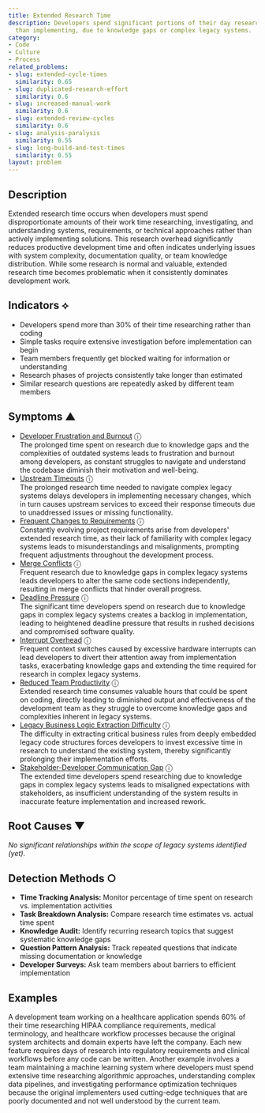 ```yaml
---
title: Extended Research Time
description: Developers spend significant portions of their day researching rather
  than implementing, due to knowledge gaps or complex legacy systems.
category:
- Code
- Culture
- Process
related_problems:
- slug: extended-cycle-times
  similarity: 0.65
- slug: duplicated-research-effort
  similarity: 0.6
- slug: increased-manual-work
  similarity: 0.6
- slug: extended-review-cycles
  similarity: 0.6
- slug: analysis-paralysis
  similarity: 0.55
- slug: long-build-and-test-times
  similarity: 0.55
layout: problem
---
```


## Description

Extended research time occurs when developers must spend disproportionate amounts of their work time researching, investigating, and understanding systems, requirements, or technical approaches rather than actively implementing solutions. This research overhead significantly reduces productive development time and often indicates underlying issues with system complexity, documentation quality, or team knowledge distribution. While some research is normal and valuable, extended research time becomes problematic when it consistently dominates development work.

## Indicators ⟡

- Developers spend more than 30% of their time researching rather than coding
- Simple tasks require extensive investigation before implementation can begin
- Team members frequently get blocked waiting for information or understanding
- Research phases of projects consistently take longer than estimated
- Similar research questions are repeatedly asked by different team members

## Symptoms ▲
- [Developer Frustration and Burnout](developer-frustration-and-burnout.md) <span class="info-tooltip" title="Confidence: 0.479, Strength: 0.710">ⓘ</span>
<br/>  The prolonged time spent on research due to knowledge gaps and the complexities of outdated systems leads to frustration and burnout among developers, as constant struggles to navigate and understand the codebase diminish their motivation and well-being.
- [Upstream Timeouts](upstream-timeouts.md) <span class="info-tooltip" title="Confidence: 0.424, Strength: 0.619">ⓘ</span>
<br/>  The prolonged research time needed to navigate complex legacy systems delays developers in implementing necessary changes, which in turn causes upstream services to exceed their response timeouts due to unaddressed issues or missing functionality.
- [Frequent Changes to Requirements](frequent-changes-to-requirements.md) <span class="info-tooltip" title="Confidence: 0.418, Strength: 0.646">ⓘ</span>
<br/>  Constantly evolving project requirements arise from developers' extended research time, as their lack of familiarity with complex legacy systems leads to misunderstandings and misalignments, prompting frequent adjustments throughout the development process.
- [Merge Conflicts](merge-conflicts.md) <span class="info-tooltip" title="Confidence: 0.365, Strength: 0.651">ⓘ</span>
<br/>  Frequent research due to knowledge gaps in complex legacy systems leads developers to alter the same code sections independently, resulting in merge conflicts that hinder overall progress.
- [Deadline Pressure](deadline-pressure.md) <span class="info-tooltip" title="Confidence: 0.347, Strength: 0.770">ⓘ</span>
<br/>  The significant time developers spend on research due to knowledge gaps in complex legacy systems creates a backlog in implementation, leading to heightened deadline pressure that results in rushed decisions and compromised software quality.
- [Interrupt Overhead](interrupt-overhead.md) <span class="info-tooltip" title="Confidence: 0.341, Strength: 0.702">ⓘ</span>
<br/>  Frequent context switches caused by excessive hardware interrupts can lead developers to divert their attention away from implementation tasks, exacerbating knowledge gaps and extending the time required for research in complex legacy systems.
- [Reduced Team Productivity](reduced-team-productivity.md) <span class="info-tooltip" title="Confidence: 0.329, Strength: 0.684">ⓘ</span>
<br/>  Extended research time consumes valuable hours that could be spent on coding, directly leading to diminished output and effectiveness of the development team as they struggle to overcome knowledge gaps and complexities inherent in legacy systems.
- [Legacy Business Logic Extraction Difficulty](legacy-business-logic-extraction-difficulty.md) <span class="info-tooltip" title="Confidence: 0.312, Strength: 0.741">ⓘ</span>
<br/>  The difficulty in extracting critical business rules from deeply embedded legacy code structures forces developers to invest excessive time in research to understand the existing system, thereby significantly prolonging their implementation efforts.
- [Stakeholder-Developer Communication Gap](stakeholder-developer-communication-gap.md) <span class="info-tooltip" title="Confidence: 0.305, Strength: 0.706">ⓘ</span>
<br/>  The extended time developers spend researching due to knowledge gaps in complex legacy systems leads to misaligned expectations with stakeholders, as insufficient understanding of the system results in inaccurate feature implementation and increased rework.

## Root Causes ▼

*No significant relationships within the scope of legacy systems identified (yet).*

## Detection Methods ○

- **Time Tracking Analysis:** Monitor percentage of time spent on research vs. implementation activities
- **Task Breakdown Analysis:** Compare research time estimates vs. actual time spent
- **Knowledge Audit:** Identify recurring research topics that suggest systematic knowledge gaps
- **Question Pattern Analysis:** Track repeated questions that indicate missing documentation or knowledge
- **Developer Surveys:** Ask team members about barriers to efficient implementation

## Examples

A development team working on a healthcare application spends 60% of their time researching HIPAA compliance requirements, medical terminology, and healthcare workflow processes because the original system architects and domain experts have left the company. Each new feature requires days of research into regulatory requirements and clinical workflows before any code can be written. Another example involves a team maintaining a machine learning system where developers must spend extensive time researching algorithmic approaches, understanding complex data pipelines, and investigating performance optimization techniques because the original implementers used cutting-edge techniques that are poorly documented and not well understood by the current team.
